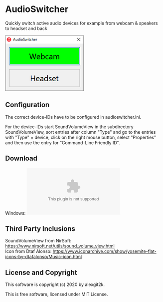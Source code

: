 # AudioSwitcher

Quickly switch active audio devices for example from webcam & speakers to headset and back

![Screenshot](screenshot.png)

## Configuration
The correct device-IDs have to be configured in audioswitcher.ini.

For the device-IDs start SoundVolumeView in the subdirectory SoundVolumeView, sort entries after column "Type" and go to the entries with "Type" = device,
click on the right mouse button, select "Properties" and then use the entry for "Command-Line Friendly ID".

## Download
Windows: ![audioswitcher.zip](https://github.com/alexgit2k/audioswitcher/releases/latest/download/audioswitcher.zip)

## Third Party Inclusions
SoundVolumeView from NirSoft: https://www.nirsoft.net/utils/sound_volume_view.html \
Icon from Dtaf Alonso: https://www.iconarchive.com/show/yosemite-flat-icons-by-dtafalonso/Music-icon.html

## License and Copyright
This software is copyright (c) 2020 by alexgit2k.

This is free software, licensed under MIT License.
